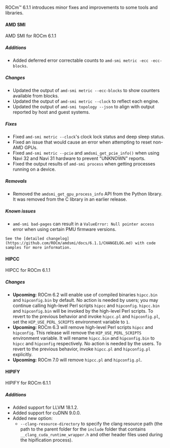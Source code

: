 
ROCm™ 6.1.1 introduces minor fixes and improvements to some tools and libraries.

#### AMD SMI

AMD SMI for ROCm 6.1.1

##### Additions

* Added deferred error correctable counts to `amd-smi metric -ecc -ecc-blocks`.

##### Changes

* Updated the output of `amd-smi metric --ecc-blocks` to show counters available from blocks.
* Updated the output of `amd-smi metric --clock` to reflect each engine.
* Updated the output of `amd-smi topology --json` to align with output reported by host and guest systems.

##### Fixes

* Fixed `amd-smi metric --clock`'s clock lock status and deep sleep status.
* Fixed an issue that would cause an error when attempting to reset non-AMD GPUs.
* Fixed `amd-smi metric --pcie` and `amdsmi_get_pcie_info()` when using Navi 32 and Navi 31 hardware to prevent "UNKNOWN" reports.
* Fixed the output results of `amd-smi process` when getting processes running on a device.

##### Removals

* Removed the `amdsmi_get_gpu_process_info` API from the Python library. It was removed from the C library in an earlier release.

##### Known issues

* `amd-smi bad-pages` can result in a `ValueError: Null pointer access` error when using certain PMU firmware versions.

```{note}
See the [detailed changelog](https://github.com/ROCm/amdsmi/docs/6.1.1/CHANGELOG.md) with code samples for more information.
```

#### HIPCC

HIPCC for ROCm 6.1.1

##### Changes

* **Upcoming:** ROCm 6.2 will enable use of compiled binaries `hipcc.bin` and `hipconfig.bin` by default. No action is needed by users; you may continue calling high-level Perl scripts `hipcc` and `hipconfig`. `hipcc.bin` and `hipconfig.bin` will be invoked by the high-level Perl scripts. To revert to the previous behavior and invoke `hipcc.pl` and `hipconfig.pl`, set the `HIP_USE_PERL_SCRIPTS` environment variable to `1`.
* **Upcoming:** ROCm 6.3 will remove high-level Perl scripts `hipcc` and `hipconfig`. This release will remove the `HIP_USE_PERL_SCRIPTS` environment variable. It will rename `hipcc.bin` and `hipconfig.bin` to `hipcc` and `hipconfig` respectively. No action is needed by the users. To revert to the previous behavior, invoke `hipcc.pl` and `hipconfig.pl` explicitly.
* **Upcoming:** ROCm 7.0 will remove `hipcc.pl` and `hipconfig.pl`.

#### HIPIFY

HIPIFY for ROCm 6.1.1

##### Additions

* Added support for LLVM 18.1.2.
* Added support for cuDNN 9.0.0.
* Added new option:
  * `--clang-resource-directory` to specify the clang resource path (the path to the parent folder for the `include` folder that contains `__clang_cuda_runtime_wrapper.h` and other header files used during the hipification process).
